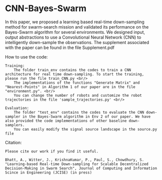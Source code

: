 # CNN-Bayes-Swarm <br/>

In this paper, we proposed a learning based real-time down-sampling method for swarm-search mission and validated its performance on the Bayes-Swarm algorithm for several environments. We designed input, output abstractions to use a Convolutional Neural Network (CNN) to intelligently down-sample the observations.
The supplement associated with the paper can be found in the file Supplement.pdf

How to use the code:

    Training:
        The folder train_env contains the codes to train a CNN architecture for real time down-sampling. To start the training, please run the file train_CNN.py <br/>
        The implementations of the functions "Generate Matrix" and "Nearest-Points" in Algorithm 1 of our paper are in the file "environment.py". <br/>
        You can change the number of robots and customize the robot trajectories in the file 'sample_trajectories.py' <br/>

    Evaluation:
        The folder "test_env" contains the codes to evaluate the CNN down-sampler in the Bayes-Swarm algorithm in Env 2 of our paper. We have also provided the code implementations of other baseline down-samplers. 
        You can easily modify the signal source landscape in the source.py file 


Citation:

    Please cite our work if you find it useful.

    Bhatt, A., Witter, J., KrishnaKumar, P., Paul, S., Chowdhury, S. "Learning-based Real-time Down-sampling for Scalable Decentralized Decision-Making in Swarm Search", Journal of Computing and Information Scince in Engineering (JCISE) (in press)